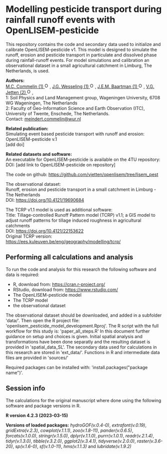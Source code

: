 # Modelling pesticide transport during rainfall runoff events with OpenLISEM-pesticide
This repository contains the code and secondary data used to initialize and calibrate 
OpenLISEM-pesticide v1. This model is designed to simulate the runoff, erosion and 
pesticide transport in particulate and dissolved phase during rainfall-runoff events. 
For model simulations and calibration an observational dataset in a small agricultural 
catchment in Limburg, The Netherlands, is used. 

**Authors:**  
 <a href="https://orcid.org/0000-0001-7460-1915">M.C. Commelin (1) <img alt="ORCID logo" src="https://info.orcid.org/wp-content/uploads/2019/11/orcid_16x16.png" width="16" height="16" /></a>, 
 <a href="https://orcid.org/0000-0003-1499-1047">J.G. Wesseling (1) <img alt="ORCID logo" src="https://info.orcid.org/wp-content/uploads/2019/11/orcid_16x16.png" width="16" height="16" /></a>,
 <a href="https://orcid.org/0000-0001-6051-8619">J.E.M. Baartman (1) <img alt="ORCID logo" src="https://info.orcid.org/wp-content/uploads/2019/11/orcid_16x16.png" width="16" height="16" /></a>,
 <a href="https://orcid.org/0000-0002-3523-4830">V.G. Jetten (2) <img alt="ORCID logo" src="https://info.orcid.org/wp-content/uploads/2019/11/orcid_16x16.png" width="16" height="16" /></a>,  
1: Soil Physics and Land Management group, Wageningen University, 6708 WG Wageningen, The Netherlands  
2: Faculty of Geo-Information Science and Earth Observation (ITC), University of Twente, Enschede, The Netherlands.     
Contact: meindert.commelin@wur.nl  

**Related publication:**  
Simulating event based pesticide transport with runoff and erosion: OpenLISEM-pesticide v.1  
[add doi]  

**Related datasets and software:**  
An executable for OpenLISEM-pesticide is available on the 4TU repository:  
DOI: [add link to OpenLISEM-pesticide on repository]  

The code on github: https://github.com/vjetten/openlisem/tree/lisem_pest  

The observational dataset:  
Runoff, erosion and pesticide transport in a small catchment in Limburg - The Netherlands  
DOI: https://doi.org/10.4121/19690684  


The TCRP v1.1 model is used as additional software:  
Title: Tillage-controlled Runoff Pattern model (TCRP) v1.1; a GIS model to adjust runoff 
patterns for tillage induced roughness in agricultural catchments  
DOI: https://doi.org/10.4121/22153622   
Original TCRP version: https://ees.kuleuven.be/eng/geography/modelling/tcrp/   


## Performing all calculations and analysis
To run the code and analysis for this research the following software and data is required:
 - R, download from: https://cran.r-project.org/
 - RStudio, download from: https://www.rstudio.com/
 - The OpenLISEM-pesticide model
 - The TCRP model
 - the observational dataset  

The observational dataset should be downloaded, and added in a subfolder 'data/'. Then open the R project file: 'openlisem_pesticide_model_development.Rproj'. 
The R script with the full workflow for this study is: 'paper_all_steps.R' In this document further guidance on setup and choices is given.
Initial spatial analysis and transformations have been done separatly and the resulting dataset is provided in 'spatial_data_SL'.
The secondary data used for calculations in this research are stored in 'ext_data/'. Functions in R and intermediate data files are provided in 'sources/'

Required packages can be installed with: 'install.packages("package name")'.

## Session info  
The calculations for the original manuscript where done using the following software and package versions in R.

**R version 4.2.3 (2023-03-15)**

**Versions of loaded packages:** 
_hydroGOF(v.0.4-0)_, _extrafont(v.0.19)_, _gridExtra(v.2.3)_, _cowplot(v.1.1.1)_, _zoo(v.1.8-11)_, _pander(v.0.6.5)_, _forcats(v.1.0.0)_, _stringr(v.1.5.0)_, _dplyr(v.1.1.0)_, _purrr(v.1.0.1)_, _readr(v.2.1.4)_, _tidyr(v.1.3.0)_, _tibble(v.3.2.0)_, _ggplot2(v.3.4.1)_, _tidyverse(v.2.0.0)_, _raster(v.3.6-20)_, _sp(v.1.6-0)_, _sf(v.1.0-11)_, _hms(v.1.1.3)_ and _lubridate(v.1.9.2)_
